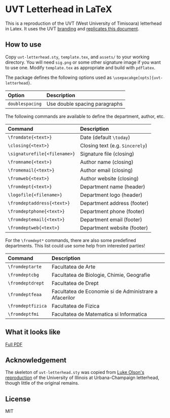 # UVT Letterhead in LaTeX

This is a reproduction of the UVT (West University of Timisoara) letterhead in
Latex. It uses the UVT [branding](https://www.uvt.ro/en/dcimi/identitate-vizuala/)
and [replicates this document](https://docs.google.com/document/d/1qyRK3fjVANnRFPRCYI8VLL42Ay-z07ZM/edit).

## How to use

Copy `uvt-letterhead.sty`, `template.tex`, and `assets/` to your working directory.
You will need `sig.png` or some other signature image if you want to use one.
Modify `template.tex` as appropriate and build with `pdflatex`.

The package defines the following options used as `\usepacakge[opts]{uvt-letterhead}`.

| Option                            | Description                           |
| :-                                | :-                                    |
| `doublespacing`                   | Use double spacing paragraphs         |

The following commands are available to define the department, author, etc.

| Command                           | Description                           |
| :-                                | :-                                    |
| `\fromdate{<text>}`               | Date (default `\today`)               |
| `\closing{<text>}`                | Closing text (e.g. `Sincerely`)       |
| `\signaturefile{<filename>}`      | Signature file (closing)              |
| `\fromname{<text>}`               | Author name (closing)                 |
| `\fromemail{<text>}`              | Author email (closing)                |
| `\fromweb{<text>}`                | Author website (closing)              |
| `\fromdept{<text>}`               | Department name (header)              |
| `\logofile{<filename>}`           | Department logo (header)              |
| `\fromdeptaddress{<text>}`        | Department address (footer)           |
| `\fromdeptphone{<text>}`          | Department phone (footer)             |
| `\fromdeptemail{<text>}`          | Department email (footer)             |
| `\fromdeptweb{<text>}`            | Department website (footer)           |

For the `\fromdept*` commands, there are also some predefined departments.
This list could use some help from interested parties!

| Command               | Description                                           |
| :-                    | :-                                                    |
| `\fromdeptarte`       | Facultatea de Arte                                    |
| `\fromdeptcbg`        | Facultatea de Biologie, Chimie, Geografie             |
| `\fromdeptdrept`      | Facultatea de Drept                                   |
| `\fromdeptfeaa`       | Facultatea de Economie si de Administrare a Afacerilor|
| `\fromdeptfizica`     | Facultatea de Fizica                                  |
| `\fromdeptfmi`        | Facultatea de Matematica si Informatica               |

## What it looks like

[Full PDF](template.pdf)

## Acknowledgement

The skeleton of `uvt-letterhead.sty` was copied from
[Luke Olson's reproduction](https://github.com/lukeolson/illinois-letterhead) of
the University of Illinois at Urbana-Champaign letterhead, though little of
the original remains.

## License

MIT
